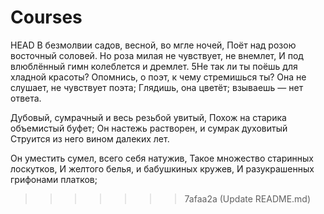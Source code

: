 # Courses
HEAD
В безмолвии садов, весной, во мгле ночей,
Поёт над розою восточный соловей.
Но роза милая не чувствует, не внемлет,
И под влюблённый гимн колеблется и дремлет.
5Не так ли ты поёшь для хладной красоты?
Опомнись, о поэт, к чему стремишься ты?
Она не слушает, не чувствует поэта;
Глядишь, она цветёт; взываешь — нет ответа.

Дубовый, сумрачный и весь резьбой увитый,
Похож на старика объемистый буфет;
Он настежь растворен, и сумрак духовитый
Струится из него вином далеких лет.

Он уместить сумел, всего себя натужив,
Такое множество старинных лоскутков,
И желтого белья, и бабушкиных кружев,
И разукрашенных грифонами платков;
>>>>>>> 7afaa2a (Update README.md)
